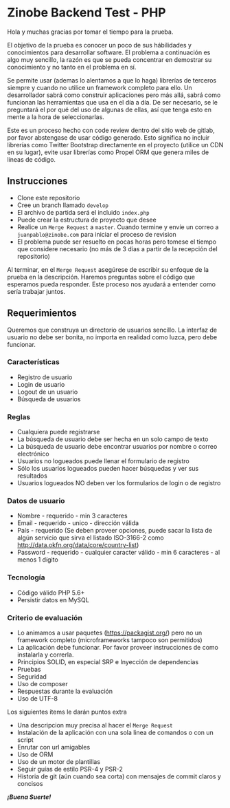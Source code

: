 # Zinobe Backend Test - PHP

Hola y muchas gracias por tomar el tiempo para la prueba.

El objetivo de la prueba es conocer un poco de sus hábilidades y conocimientos para desarrollar software. El problema a continuación es algo muy sencillo, la razón es que se pueda concentrar en demostrar su conocimiento y no tanto en el problema en sí.

Se permite usar (ademas lo alentamos a que lo haga) librerías de terceros siempre y cuando no utilice un framework completo para ello. Un desarrollador sabrá como construir aplicaciones pero más allá, sabrá como funcionan las herramientas que usa en el día a día. De ser necesario, se le preguntará el por qué del uso de algunas de ellas, así que tenga esto en mente a la hora de seleccionarlas.

Este es un proceso hecho con code review dentro del sitio web de gitlab, por favor abstengase de usar código generado. Esto significa no incluir librerías como Twitter Bootstrap directamente en el proyecto (utilice un CDN en su lugar), evite usar librerías como Propel ORM que genera miles de líneas de código.

## Instrucciones

* Clone este repositorio
* Cree un branch llamado `develop`
* El archivo de partida será el incluido `index.php`
* Puede crear la estructura de proyecto que desee
* Realice un `Merge Request` a `master`. Cuando termine y envíe un correo a `juanpablo@zinobe.com` para iniciar el proceso de revision
* El problema puede ser resuelto en pocas horas pero tomese el tiempo que considere necesario (no más de 3 días a partir de la recepción del repositorio)

Al terminar, en el `Merge Request` asegúrese de escribir su enfoque de la prueba en la descripción. Haremos preguntas sobre el código que esperamos pueda responder. Este proceso nos ayudará a entender como sería trabajar juntos.

## Requerimientos

Queremos que construya un directorio de usuarios sencillo. La interfaz de usuario no debe ser bonita, no importa en realidad como luzca, pero debe funcionar.

### Características
	
* Registro de usuario
* Login de usuario
* Logout de un usuario
* Búsqueda de usuarios

### Reglas

* Cualquiera puede registrarse
* La búsqueda de usuario debe ser hecha en un solo campo de texto
* La búsqueda de usuario debe encontrar usuarios por nombre o correo electrónico 
* Usuarios no logueados puede llenar el formulario de registro
* Sólo los usuarios logueados pueden hacer búsquedas y ver sus resultados
* Usuarios logueados NO deben ver los formularios de login o de registro

### Datos de usuario

* Nombre - requerido - min 3 caracteres
* Email - requerido - unico - dirección válida
* País - requerido (Se deben proveer opciones, puede sacar la lista de algún servicio que sirva el listado ISO-3166-2 como http://data.okfn.org/data/core/country-list)
* Password - requerido - cualquier caracter válido - min 6 caracteres - al menos 1 dígito

### Tecnología

* Código válido PHP 5.6+
* Persistir datos en MySQL

### Criterio de evaluación

* Lo animamos a usar paquetes (https://packagist.org/) pero no un framework completo (microframeworks tampoco son permitidos)
* La aplicación debe funcionar. Por favor proveer instrucciones de como instalarla y correrla.
* Principios SOLID, en especial SRP e Inyección de dependencias
* Pruebas
* Seguridad
* Uso de composer
* Respuestas durante la evaluación
* Uso de UTF-8

Los siguientes ítems le darán puntos extra

* Una descripcion muy precisa al hacer el `Merge Request`
* Instalación de la aplicación con una sola linea de comandos o con un script
* Enrutar con url amigables
* Uso de ORM
* Uso de un motor de plantillas
* Seguir guías de estilo PSR-4 y PSR-2
* Historia de git (aún cuando sea corta) con mensajes de commit claros y concisos

***¡Buena Suerte!***